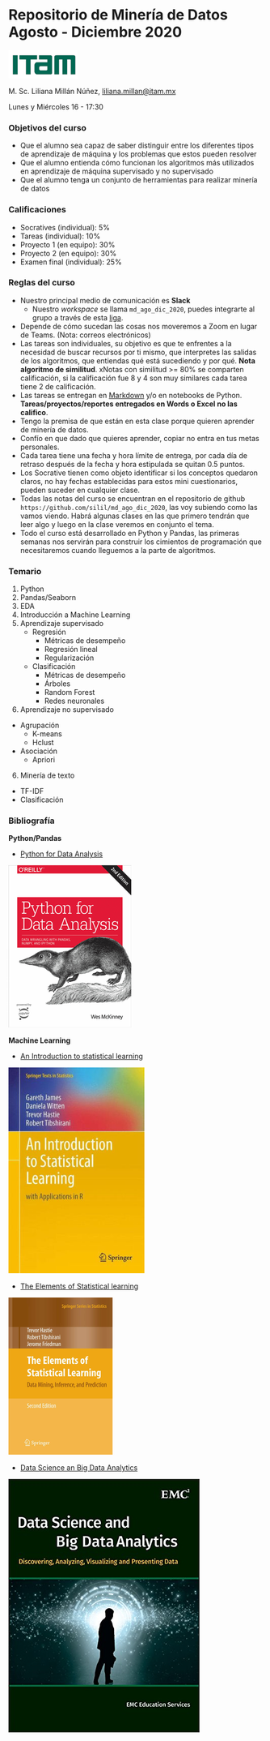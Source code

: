 # Repositorio de Minería de Datos Agosto - Diciembre 2020

![](images/itam_logo.png)

M. Sc. Liliana Millán Núñez, liliana.millan@itam.mx

Lunes y Miércoles 16 - 17:30

### Objetivos del curso

+ Que el alumno sea capaz de saber distinguir entre los diferentes tipos de aprendizaje de máquina y los problemas que estos pueden resolver
+ Que el alumno entienda cómo funcionan los algoritmos más utilizados en aprendizaje de máquina supervisado y no supervisado
+ Que el alumno tenga un conjunto de herramientas para realizar minería de datos


### Calificaciones

+ Socratives (individual): 5%
+ Tareas (individual): 10%
+ Proyecto 1 (en equipo): 30%
+ Proyecto 2 (en equipo): 30%
+ Examen final (individual): 25%


### Reglas del curso

+ Nuestro principal medio de comunicación es **Slack**
  * Nuestro *workspace* se llama `md_ago_dic_2020`, puedes integrarte al grupo a través de esta [liga](https://join.slack.com/t/mdagodic2020/shared_invite/zt-gapqcrqq-wOpqjX9r3tyWNF_ywmepdw).
+ Depende de cómo sucedan las cosas nos moveremos a Zoom en lugar de Teams. (Nota: correos electrónicos)
+ Las tareas son individuales, su objetivo es que te enfrentes a la necesidad de buscar recursos por ti mismo, que interpretes las salidas de los algoritmos, que entiendas qué está sucediendo y por qué. **Nota algoritmo de similitud**. xNotas con similitud >= 80% se comparten calificación, si la calificación fue 8 y 4 son muy similares cada tarea tiene 2 de calificación.
+ Las tareas se entregan en [Markdown](https://github.com/adam-p/markdown-here/wiki/Markdown-Cheatsheet) y/o en notebooks de Python. **Tareas/proyectos/reportes entregados en Words o Excel no las califico**.
+ Tengo la premisa de que están en esta clase porque quieren aprender de minería de datos.
+ Confío en que dado que quieres aprender, copiar no entra en tus metas personales.
+ Cada tarea tiene una fecha y hora límite de entrega, por cada día de retraso después de la fecha y hora estipulada se quitan 0.5 puntos.
+ Los Socrative tienen como objeto identificar si los conceptos quedaron claros, no hay fechas establecidas para estos mini cuestionarios, pueden suceder en cualquier clase.
+ Todas las notas del curso se encuentran en el repositorio de github `https://github.com/silil/md_ago_dic_2020`, las voy subiendo como las vamos viendo. Habrá algunas clases en las que primero tendrán que leer algo y luego en la clase veremos en conjunto el tema.
+ Todo el curso está desarrollado en Python y Pandas, las primeras semanas nos servirán para construir los cimientos de programación que necesitaremos cuando lleguemos a la parte de algoritmos.


### Temario

1. Python
2. Pandas/Seaborn
3. EDA
4. Introducción a Machine Learning
5. Aprendizaje supervisado
   * Regresión
      + Métricas de desempeño
      + Regresión lineal
      + Regularización
   * Clasificación
      + Métricas de desempeño
      + Árboles
      + Random Forest
      + Redes neuronales
5. Aprendizaje no supervisado
  * Agrupación
      + K-means
      + Hclust
  * Asociación
      + Apriori
6. Minería de texto
  + TF-IDF
  + Clasificación

### Bibliografía

**Python/Pandas**

+ [Python for Data Analysis](https://www.amazon.com.mx/Python-Data-Analysis-Wrangling-Ipython/dp/1491957662/ref=pd_vtp_14_3/133-6362004-6385611?_encoding=UTF8&pd_rd_i=1491957662&pd_rd_r=105ae97d-77bf-4f15-a162-b3104d0fc26e&pd_rd_w=lbrAy&pd_rd_wg=lZg4E&pf_rd_p=a3f83887-5c70-4e36-bb47-da477702229c&pf_rd_r=J3KP5CRQVYBRCA0NDT19&psc=1&refRID=J3KP5CRQVYBRCA0NDT19)

![](images/python_for_data_analysis.png)


**Machine Learning**

+ [An Introduction to statistical learning](https://www.amazon.com/-/es/Gareth-James/dp/1461471370)

![](images/an_introduction_to_statistical_learning.jpg)


+ [The Elements of Statistical learning](https://web.stanford.edu/~hastie/Papers/ESLII.pdf)

![](images/the_elements_of_statistical_learning.png)


+ [Data Science an Big Data Analytics](https://www.amazon.com.mx/Data-Science-Big-Analytics-Discovering-ebook/dp/B00RXHVQF6)

![](images/data_science_big_data_analytics.jpg)

